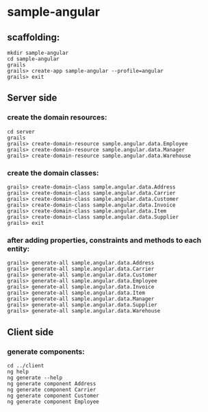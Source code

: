 # sample-angular

## scaffolding:
```
mkdir sample-angular
cd sample-angular
grails
grails> create-app sample-angular --profile=angular
grails> exit
```
## Server side

### create the domain resources:
```
cd server
grails
grails> create-domain-resource sample.angular.data.Employee
grails> create-domain-resource sample.angular.data.Manager
grails> create-domain-resource sample.angular.data.Warehouse
```

### create the domain classes:
```
grails> create-domain-class sample.angular.data.Address
grails> create-domain-class sample.angular.data.Carrier
grails> create-domain-class sample.angular.data.Customer
grails> create-domain-class sample.angular.data.Invoice
grails> create-domain-class sample.angular.data.Item
grails> create-domain-class sample.angular.data.Supplier
grails> exit
```

### after adding properties, constraints and methods to each entity:
```
grails> generate-all sample.angular.data.Address
grails> generate-all sample.angular.data.Carrier
grails> generate-all sample.angular.data.Customer
grails> generate-all sample.angular.data.Employee
grails> generate-all sample.angular.data.Invoice
grails> generate-all sample.angular.data.Item
grails> generate-all sample.angular.data.Manager
grails> generate-all sample.angular.data.Supplier
grails> generate-all sample.angular.data.Warehouse
```

## Client side

### generate components:
```
cd ../client
ng help
ng generate --help
ng generate component Address
ng generate component Carrier
ng generate component Customer
ng generate component Employee
```
